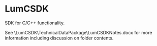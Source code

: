 # LumCSDK
SDK for C/C++ functionality.

See \LumCSDK\TechnicalDataPackage\LumCSDKNotes.docx for more information including discussion on folder contents.